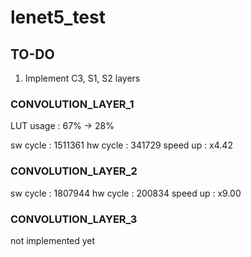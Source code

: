 lenet5_test
===========

TO-DO
-----


1. Implement C3, S1, S2 layers


### CONVOLUTION_LAYER_1


LUT usage : 67% -> 28%


sw cycle : 1511361
hw cycle :  341729
speed up : x4.42

### CONVOLUTION_LAYER_2


sw cycle : 1807944
hw cycle :  200834
speed up : x9.00



### CONVOLUTION_LAYER_3


not implemented yet

